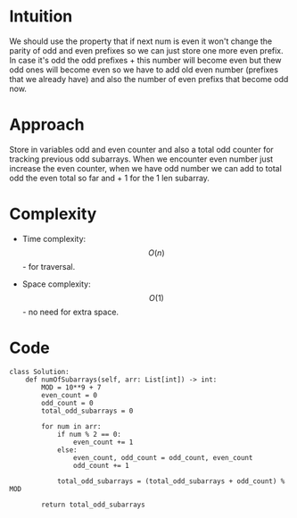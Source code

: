 # Intuition
We should use the property that if next num is even it won't change the parity of odd and even prefixes so we can just store one more even prefix.
In case it's odd the odd prefixes + this number will become even but thew odd ones will become even so we have to add old even number (prefixes that we already have) and also the number of even prefixs that become odd now.

# Approach
Store in variables odd and even counter and also a total odd counter for tracking previous odd subarrays. When we encounter even number just increase the even counter, when we have odd number we can add to total odd the even total so far and + 1 for the 1 len subarray.

# Complexity
- Time complexity:
$$O(n)$$ - for traversal.

- Space complexity:
$$O(1)$$ - no need for extra space.

# Code
```python3 []
class Solution:
    def numOfSubarrays(self, arr: List[int]) -> int:
        MOD = 10**9 + 7
        even_count = 0
        odd_count = 0
        total_odd_subarrays = 0
        
        for num in arr:
            if num % 2 == 0:
                even_count += 1
            else:
                even_count, odd_count = odd_count, even_count
                odd_count += 1
            
            total_odd_subarrays = (total_odd_subarrays + odd_count) % MOD
        
        return total_odd_subarrays

```